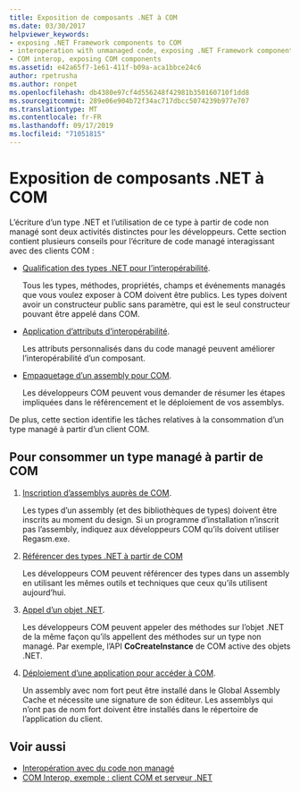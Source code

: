 ```yaml
---
title: Exposition de composants .NET à COM
ms.date: 03/30/2017
helpviewer_keywords:
- exposing .NET Framework components to COM
- interoperation with unmanaged code, exposing .NET Framework components
- COM interop, exposing COM components
ms.assetid: e42a65f7-1e61-411f-b09a-aca1bbce24c6
author: rpetrusha
ms.author: ronpet
ms.openlocfilehash: db4380e97cf4d556248f42981b350160710f1dd8
ms.sourcegitcommit: 289e06e904b72f34ac717dbcc5074239b977e707
ms.translationtype: MT
ms.contentlocale: fr-FR
ms.lasthandoff: 09/17/2019
ms.locfileid: "71051815"
---
```

# <a name="exposing-net-components-to-com"></a>Exposition de composants .NET à COM

L’écriture d’un type .NET et l’utilisation de ce type à partir de code non managé sont deux activités distinctes pour les développeurs. Cette section contient plusieurs conseils pour l’écriture de code managé interagissant avec des clients COM :

- [Qualification des types .NET pour l’interopérabilité](../../standard/native-interop/qualify-net-types-for-interoperation.md).

     Tous les types, méthodes, propriétés, champs et événements managés que vous voulez exposer à COM doivent être publics. Les types doivent avoir un constructeur public sans paramètre, qui est le seul constructeur pouvant être appelé dans COM.

- [Application d’attributs d’interopérabilité](../../standard/native-interop/apply-interop-attributes.md).

     Les attributs personnalisés dans du code managé peuvent améliorer l’interopérabilité d’un composant.

- [Empaquetage d’un assembly pour COM](packaging-an-assembly-for-com.md).

     Les développeurs COM peuvent vous demander de résumer les étapes impliquées dans le référencement et le déploiement de vos assemblys.

 De plus, cette section identifie les tâches relatives à la consommation d’un type managé à partir d’un client COM.

## <a name="to-consume-a-managed-type-from-com"></a>Pour consommer un type managé à partir de COM

1. [Inscription d’assemblys auprès de COM](registering-assemblies-with-com.md).

     Les types d’un assembly (et des bibliothèques de types) doivent être inscrits au moment du design. Si un programme d’installation n’inscrit pas l’assembly, indiquez aux développeurs COM qu’ils doivent utiliser Regasm.exe.

2. [Référencer des types .NET à partir de COM](how-to-reference-net-types-from-com.md)

     Les développeurs COM peuvent référencer des types dans un assembly en utilisant les mêmes outils et techniques que ceux qu’ils utilisent aujourd’hui.

3. [Appel d’un objet .NET](https://docs.microsoft.com/previous-versions/dotnet/netframework-4.0/8hw8h46b(v=vs.100)).

     Les développeurs COM peuvent appeler des méthodes sur l’objet .NET de la même façon qu’ils appellent des méthodes sur un type non managé. Par exemple, l’API **CoCreateInstance** de COM active des objets .NET.

4. [Déploiement d’une application pour accéder à COM](https://docs.microsoft.com/previous-versions/dotnet/netframework-4.0/c2850st8(v=vs.100)).

     Un assembly avec nom fort peut être installé dans le Global Assembly Cache et nécessite une signature de son éditeur. Les assemblys qui n’ont pas de nom fort doivent être installés dans le répertoire de l’application du client.

## <a name="see-also"></a>Voir aussi

- [Interopération avec du code non managé](index.md)
- [COM Interop, exemple : client COM et serveur .NET](com-interop-sample-com-client-and-net-server.md)
